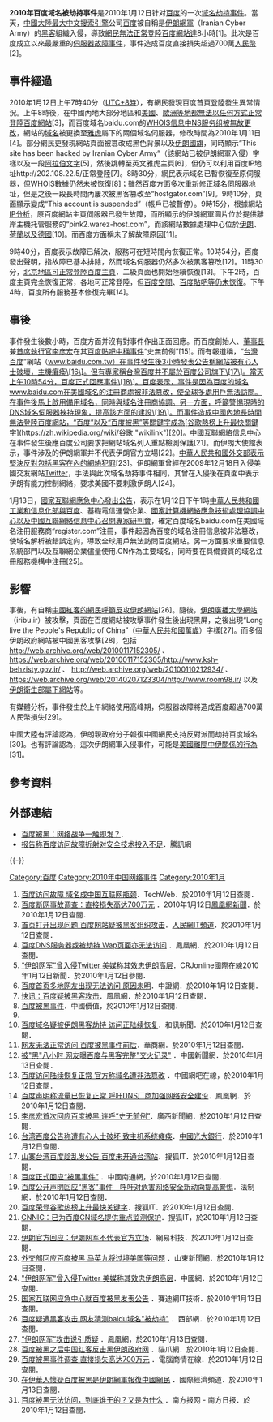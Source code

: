 **2010年百度域名被劫持事件**是2010年1月12日针对[百度](../Page/百度.md "wikilink")的一次[域名劫持事件](https://zh.wikipedia.org/wiki/域名劫持 "wikilink")。當天，[中國大陸最大](https://zh.wikipedia.org/wiki/中國大陸 "wikilink")[中文](https://zh.wikipedia.org/wiki/中文 "wikilink")[搜索引擎](../Page/搜索引擎.md "wikilink")公司[百度](../Page/百度.md "wikilink")被自稱是[伊朗網軍](https://zh.wikipedia.org/wiki/伊朗網軍 "wikilink")（Iranian
Cyber
Army）的[黑客](../Page/黑客.md "wikilink")組織入侵，導致[網民無法正常登陸百度網站達](https://zh.wikipedia.org/wiki/網民 "wikilink")8小時\[1\]。此次是百度成立以來最嚴重的[伺服器故障事件](https://zh.wikipedia.org/wiki/伺服器 "wikilink")，事件造成百度直接損失超過700萬[人民幣](https://zh.wikipedia.org/wiki/人民幣 "wikilink")\[2\]。

## 事件經過

2010年1月12日上午7時40分（[UTC+8時](https://zh.wikipedia.org/wiki/UTC+8 "wikilink")），有網民發現百度首頁登陸發生異常情況。上午8時後，在中國內地大部分地區和[美國](https://zh.wikipedia.org/wiki/美國 "wikilink")、[歐洲等地都無法以任何方式正常登陸百度網站](https://zh.wikipedia.org/wiki/歐洲 "wikilink")\[3\]，而百度域名baidu.com的[WHOIS信息中NS服务组被無故更改](https://zh.wikipedia.org/wiki/WHOIS "wikilink")，網站的[域名](../Page/域名.md "wikilink")被更換至[雅虎](../Page/雅虎.md "wikilink")屬下的兩個域名伺服器，修改時間為2010年1月11日\[4\]。部分網民更發現網站頁面被篡改成黑色背景以及[伊朗國旗](https://zh.wikipedia.org/wiki/伊朗 "wikilink")，同時顯示“This
site has been hacked by Iranian Cyber
Army”（該網站已被伊朗網軍入侵）字樣以及一段[阿拉伯文字](../Page/阿拉伯文字.md "wikilink")\[5\]，然後跳轉至英文雅虎主頁\[6\]，但仍可以利用百度IP地址http://202.108.22.5/正常登陸\[7\]。8時30分，網民表示域名已暫恢復至原伺服器，但WHOIS數據仍然未被恢復\[8\]；雖然百度方面多次重新修正域名伺服器地址，但是之後一段長時間內屢次被黑客篡改至“hostgator.com”\[9\]。9時10分，頁面顯示變成“This
account is
suspended”（帳戶已被暫停）。9時15分，根據網站[IP分析](https://zh.wikipedia.org/wiki/網際協議 "wikilink")，原百度網站主頁伺服器已發生故障，而所顯示的伊朗網軍圖片位於提供離岸主機托管服務的“pink2.warez-host.com”，而該網站數據處理中心位於[伊朗](https://zh.wikipedia.org/wiki/伊朗 "wikilink")、[荷蘭以及](https://zh.wikipedia.org/wiki/荷蘭 "wikilink")[德國](https://zh.wikipedia.org/wiki/德國 "wikilink")\[10\]。而百度方面稱未了解故障原因\[11\]。

9時40分，百度表示故障已解決，服務可在短時間內恢復正常。10時54分，百度發出聲明，指故障已基本排除，然而域名伺服器仍然多次被黑客篡改\[12\]。11時30分，[北京地區可正常登陸百度主頁](https://zh.wikipedia.org/wiki/北京 "wikilink")，二級頁面也開始陸續恢復\[13\]。下午2時，百度主頁完全恢復正常，各地可正常登陸，但[百度空間](https://zh.wikipedia.org/wiki/百度空間 "wikilink")、[百度貼吧等仍未恢復](https://zh.wikipedia.org/wiki/百度貼吧 "wikilink")。下午4時，百度所有服務基本修復完畢\[14\]。

## 事後

事件發生後數小時，百度方面并沒有對事件作出正面回應。而百度創始人、[董事長](../Page/董事長.md "wikilink")兼[首席執行官](https://zh.wikipedia.org/wiki/首席執行官 "wikilink")[李彦宏](../Page/李彦宏.md "wikilink")在其[百度貼吧中稱事件](https://zh.wikipedia.org/wiki/百度貼吧 "wikilink")“史無前例”\[15\]。而有報道稱，“[台灣百度](https://zh.wikipedia.org/wiki/台灣百度 "wikilink")”網站（www.baidu.com.tw）在事件發生後3小時發表公告稱網站被有心人士破壞，主機癱瘓\[16\]。但有專家稱台灣百度并不屬於百度公司旗下\[17\]。當天上午10時54分，百度正式回應事件\[18\]。百度表示，事件是因為百度的域名www.baidu.com在美國域名的注冊商處被非法篡改，使全球多處用戶無法訪問。在事件後馬上啟用備用域名，同時與域名注冊商協調。另一方面，呼籲警惕現時的DNS域名伺服器挾持現象，提高該方面的建設\[19\]。而事件造成中國內地長時間無法登陸百度網站，“百度”以及“百度被黑”等關鍵字成為[谷歌熱榜上升最快關鍵字](https://zh.wikipedia.org/wiki/谷歌 "wikilink")\[20\]。[中國互聯網絡信息中心](../Page/中國互聯網絡信息中心.md "wikilink")在事件發生後應百度公司要求把網站域名列入重點檢測保護\[21\]。而伊朗大使館表示，事件涉及的伊朗網軍并不代表伊朗官方立場\[22\]。[中華人民共和國外交部表示堅決反對包括黑客在內的](https://zh.wikipedia.org/wiki/中華人民共和國外交部 "wikilink")[網絡犯罪](https://zh.wikipedia.org/wiki/網絡犯罪 "wikilink")\[23\]。伊朗網軍曾經在2009年12月18日入侵美國交友網站[Twitter](../Page/Twitter.md "wikilink")，手法與此次域名劫持事件相同，其曾在入侵後在頁面中表示伊朗有能力控制網絡，要求美國不要刺激伊朗人\[24\]。

1月13日，[國家互聯網應急中心發出公告](https://zh.wikipedia.org/wiki/國家互聯網應急中心 "wikilink")，表示在1月12日下午1時[中華人民共和國工業和信息化部與百度](https://zh.wikipedia.org/wiki/中華人民共和國工業和信息化部 "wikilink")、基礎電信運營企業、[國家計算機網絡應急技術處理協調中心以及中國互聯網絡信息中心召開專家研判會](https://zh.wikipedia.org/wiki/國家計算機網絡應急技術處理協調中心 "wikilink")，確定百度域名baidu.com在美國域名注冊服務商“register.com”注冊，事件起因為百度的域名注冊信息被非法篡改，使域名解析被錯誤定向，導致全球用戶無法訪問百度網站。另一方面要求重要信息系統部門以及互聯網企業儘量使用.CN作為主要域名，同時要在具備資質的域名注冊服務機構中注冊\[25\]。

## 影響

事後，有自稱[中國紅客的網民呼籲反攻伊朗網站](https://zh.wikipedia.org/wiki/中國紅客 "wikilink")\[26\]。隨後，[伊朗廣播大學網站](https://zh.wikipedia.org/wiki/伊朗廣播大學 "wikilink")（iribu.ir）被攻擊，頁面在百度網站被攻擊事件發生後出現黑屏，之後出現“Long
live the People's Republic of
China”（[中華人民共和國萬歲](https://zh.wikipedia.org/wiki/中華人民共和國 "wikilink")）字樣\[27\]。而多個伊朗政府網站被中國黑客攻擊\[28\]，包括
<http://web.archive.org/web/20100117152305/> 、
<https://web.archive.org/web/20100117152305/http://www.ksh-behzisty.gov.ir/>
、 <http://web.archive.org/web/20100110212934/> 、
<https://web.archive.org/web/20140207123304/http://www.room98.ir/>
以及[伊朗衛生部屬下網站](https://web.archive.org/web/20160311213247/http://diabetes.ir/home)等。

有媒體分析，事件發生於上午網絡使用高峰期，伺服器故障將造成百度超過700萬人民幣損失\[29\]。

中國大陸有評論認為，伊朗親政府分子報復中國網民支持反對派而劫持百度域名\[30\]。也有評論認為，這次伊朗網軍入侵事件，可能是[美國離間](https://zh.wikipedia.org/wiki/美國 "wikilink")[中](../Page/中國.md "wikilink")[伊關係的行為](https://zh.wikipedia.org/wiki/伊朗 "wikilink")\[31\]。

## 參考資料

## 外部連結

  - [百度被黑：网络战争一触即发？](https://web.archive.org/web/20100115154500/http://news.mylegist.com/1711/2010-01-12/19115.html)．
  - [报告称百度访问故障折射对安全技术投入不足](http://tech.qq.com/a/20100112/000471.htm)．騰訊網

{{-}}

[Category:百度](https://zh.wikipedia.org/wiki/Category:百度 "wikilink")
[Category:2010年中国网络事件](https://zh.wikipedia.org/wiki/Category:2010年中国网络事件 "wikilink")
[Category:2010年1月](https://zh.wikipedia.org/wiki/Category:2010年1月 "wikilink")

1.  [百度访问故障
    域名成中国互联网瓶颈](http://www.techweb.com.cn/news/2010-01-12/516674.shtml)．TechWeb．於2010年1月12日查閱．
2.  [百度断网事故调查：直接损失高达700万元](http://media.ifeng.com/news/newmedia/web/201001/0112_4266_1507509.shtml)
    ．2010年1月12日[鳳凰網新聞](https://zh.wikipedia.org/wiki/鳳凰網 "wikilink")．於2010年1月12日查閱．
3.  [首页打开出现问题
    百度网站疑被黑客组织攻击](http://it.people.com.cn/GB/42891/42894/10746912.html)．[人民網IT頻道](https://zh.wikipedia.org/wiki/人民網 "wikilink")．於2010年1月12日查閱．
4.  [百度DNS服务器或被劫持
    Wap页面亦无法访问](http://media.ifeng.com/news/newmedia/web/201001/0112_4266_1507370.shtml)
    ．鳳凰網．於2010年1月12日查閱．
5.  [“伊朗网军”曾入侵Twitter
    美媒称其效忠伊朗高层](http://gb.cri.cn/27824/2010/01/12/2805s2729869.htm)．CRJonline國際在線2010年1月12日新聞．於2010年1月12日參閱．
6.  [百度首页多地网友出现无法访问
    原因未明](http://www.cs.com.cn/hw/04/201001/t20100112_2315717.htm)．中證網．於2010年1月12日查閱．
7.  [快讯：百度疑被黑客攻击](http://media.ifeng.com/news/newmedia/web/201001/0112_4266_1507253.shtml)．鳳凰網．於2010年1月12日查閱．
8.  [百度被黑事件](http://www.chinavalue.net/Wiki/ShowContent.aspx?titleid=410486)．中國價值，於2010年1月12日查閱．
9.
10. [百度域名疑被伊朗黑客劫持
    访问正陆续恢复](http://news.hexun.com/2010-01-12/122333714.html)．和訊新聞．於2010年1月12日查閱．
11. [网友无法正常访问
    百度被黑事件前后](http://digi.hsw.cn/system/2010/01/12/050409693.shtml)．華商網．於2010年1月12日查閱．
12. [被"黑"八小时
    网友曝百度与黑客完整"交火记录"](http://www.sh.chinanews.com.cn/PageUrl/20101131713467.html)
    ．中國新聞網．於2010年1月13日查閱．
13. [百度访问陆续恢复正常 官方称域名遭非法篡改](http://news.wbzol.com/detail/24998.shtml)
    ．中國網吧在線，於2010年1月12日查閱．
14. [百度声明称流量已恢复正常
    呼吁DNS厂商加强网络安全建设](http://finance.ifeng.com/news/tech/20100112/1698184.shtml)．鳳凰網．於2010年1月12日查閱．
15. [李彦宏首次回应百度被黑
    连呼“史无前例”](http://www.gxnews.com.cn/staticpages/20100112/newgx4b4c22a3-2587736.shtml)．廣西新聞網．於2010年1月12日查閱．
16. [台湾百度公告称遭有心人士破坏
    致主机系统瘫痪](http://www.cebbank.com/Info/21878768)．[中國光大銀行](https://zh.wikipedia.org/wiki/中國光大銀行 "wikilink")．於2010年1月12日查閱．
17. [山寨台湾百度趁乱发公告
    百度未开通台湾站](http://it.sohu.com/20100112/n269516495.shtml)．搜狐IT．於2010年1月12日查閱．
18. [百度正式回应“被黑事件”](http://www.ntrb.com.cn/node/gnxw_gnsz/2010-1-12/1011214939577250428.html)
    ．中國南通網，於2010年1月12日查閱．
19. [百度公开声明回应“黑客”事件　呼吁对危害网络安全新动向提高警惕](http://www.legaldaily.com.cn/index/content/2010-01/12/content_2023079.htm?node=20908)．法制網．於2010年1月12日查閱．
20. [百度荣登谷歌热榜上升最快关键字](http://it.sohu.com/20100112/n269518557.shtml)．搜狐IT．於2010年1月12日查閱．
21. [CNNIC：已为百度CN域名提供重点监测保护](http://it.sohu.com/20100112/n269533607.shtml)．搜狐IT，於2010年1月12日查閱．
22. [伊朗官方回应：伊朗网军不代表官方立场](http://tech.163.com/10/0112/14/5SR8P65L000943DO.html)．網易科技．於2010年1月12日查閱．
23. [外交部回应百度被黑
    马英九将过境美国等问题](http://www.sdnews.com.cn/news/2010/1/12/857125.html)
    ．山東新聞網．於2010年1月12日查閱．
24. ["伊朗网军"曾入侵Twitter
    美媒称其效忠伊朗高层](http://news.china.com.cn/chinanet/07news/china.cgi?docid=15266813036082151216,3936084821150769148,16806666492786510383,3936084821150769148,0&server=202.108.33.201&port=6666)．中國網．於2010年1月12日查閱．
25. [国家互联网应急中心就百度被黑发表公告](http://security.ccidnet.com/art/1099/20100113/1979493_1.html)
    ．賽迪網IT技術．於2010年1月13日查閱．
26. [百度疑遭黑客攻击
    网友猜测baidu域名"被劫持"](http://news.cnwest.com/content/2010-01/12/content_2717507.htm)
    ．西部網．於2010年1月12日查閱．
27. [“伊朗网军”攻击说引质疑](http://media.ifeng.com/news/newmedia/web/201001/0113_4266_1509258.shtml)
    ．鳳凰網，於2010年1月13日查閱．
28. [百度被黑之后中国红客反击黑伊朗政府网](http://www.maoza.com/news/2010/0112/7568.html)
    ．貓爪網．於2010年1月12日查閱．
29. [百度被黑事件调查
    直接损失高达700万元](http://www.cbinews.com/htmlnews/2010-01-12/112694.htm)
    ．電腦商情在線．於2010年1月12日查閱．
30. [在伊華人懷疑百度被黑是伊朗網軍報復中國網民](http://intl.ce.cn/zgysj/201001/13/t20100113_20790361.shtml)
    ．國際經濟頻道．於2010年1月13日查閱．
31. [百度被黑无法访问，到底谁干的？又是为什么](http://nf.nfdaily.cn/huati/content/2010-01/12/content_8074531.htm)
    ．南方报网 - 南方日报．於2010年1月12日查閱．